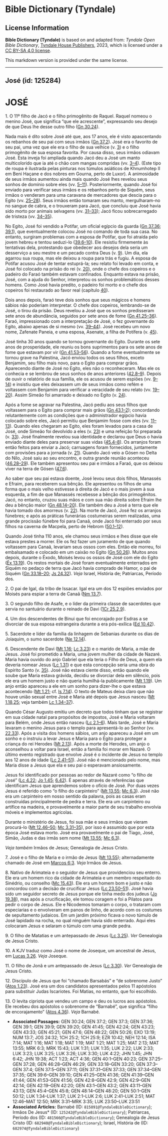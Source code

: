 # Bible Dictionary (Tyndale)

## License Information

**Bible Dictionary (Tyndale)** is based on and adapted from: _Tyndale Open Bible Dictionary_, [Tyndale House Publishers](https://tyndaleopenresources.com/), 2023, which is licensed under a [CC BY-SA 4.0 license](https://creativecommons.org/licenses/by-sa/4.0/legalcode.en).

This markdown version is provided under the same license.



--------------------------------

## José (id: 125284)

JOSÉ
====

1\. O 11º filho de Jacó e o filho primogênito de Raquel. Raquel nomeou o menino José, que significa “que ele acrescente”, expressando seu desejo de que Deus lhe desse outro filho ([Gn 30\.24](https://ref.ly/Gen30:24)).

Nada mais é dito sobre José até que, aos 17 anos, ele é visto apascentando os rebanhos de seu pai com seus irmãos ([Gn 37\.2](https://ref.ly/Gen37:2)). José era o favorito de seu pai, uma vez que ele era o filho de sua velhice (v. [3](https://ref.ly/Gen37:3)) e o filho primogênito de sua esposa favorita. Por causa disso, seus irmãos odiavam José. Esta inveja foi ampliada quando Jacó deu a José um manto multicolorido que ia até o chão com mangas compridas (vv. [3–4](https://ref.ly/Gen37:3-Gen37:4)). (Este tipo de roupa é ilustrada pelas pinturas nos túmulos asiáticos de Khnumhotep II em Beni Haçane e dos nobres em Gourna, perto de Luxor). A animosidade de seus irmãos aumentou ainda mais quando José lhes revelou seus sonhos de domínio sobre eles (vv. [5–11](https://ref.ly/Gen37:5-Gen37:11)). Posteriormente, quando José foi enviado para verificar seus irmãos e os rebanhos perto de Siquém, seus irmãos o venderam para uma caravana de mercadores que descia para o Egito (vv. [25–28](https://ref.ly/Gen37:25-Gen37:28)). Seus irmãos então tomaram seu manto, mergulharam\-no no sangue de cabra, e o trouxeram para Jacó, que concluiu que José havia sido morto por animais selvagens (vv. [31–33](https://ref.ly/Gen37:31-Gen37:33)); Jacó ficou sobrecarregado de tristeza (vv. [34–35](https://ref.ly/Gen37:34-Gen37:35)).

No Egito, José foi vendido a Potifar, um oficial egípcio da guarda ([Gn 37\.36](https://ref.ly/Gen37:36); [39\.1](https://ref.ly/Gen39:1)), que eventualmente colocou José no comando de toda sua casa. No entanto, surgiram problemas com a esposa de Potifar, que foi atraída pelo jovem hebreu e tentou seduzi\-lo ([39\.6–10](https://ref.ly/Gen39:6-Gen39:10)). Ele resistiu firmemente às tentativas dela, protestando que obedecer aos desejos dela seria um desserviço a seu mestre e um pecado contra Deus (v. [9](https://ref.ly/Gen39:9)). Um dia, ela agarrou sua roupa, mas ele deixou a roupa para trás e fugiu. A esposa de Potifar acusou José de tentar estuprá\-la; seu relato foi levado em conta, e José foi colocado na prisão do rei (v. [20](https://ref.ly/Gen39:20)), onde o chefe dos copeiros e o padeiro do Faraó também estavam confinados. Enquanto estava na prisão, José, com a ajuda do Senhor, interpretou os sonhos problemáticos desses homens. Como José havia predito, o padeiro foi morto e o chefe dos copeiros foi restaurado ao favor real (capítulo [40](https://ref.ly/Gen40:1-Gen40:23)).

Dois anos depois, faraó teve dois sonhos que seus mágicos e homens sábios não poderiam interpretar. O chefe dos copeiros, lembrando\-se de José, o tirou da prisão. Deus revelou a José que os sonhos predisseram sete anos de abundância, seguidos por sete anos de fome ([Gn 41\.25–36](https://ref.ly/Gen41:25-Gen41:36)). Faraó, impressionado com a interpretação de José, o fez governante do Egito, abaixo apenas de si mesmo (vv. [39–44](https://ref.ly/Gen41:39-Gen41:44)). José recebeu um novo nome, Zafenate Paneia, e uma esposa, Asenate, a filha de Potífera (v. [45](https://ref.ly/Gen41:45)).

José tinha 30 anos quando se tornou governante do Egito. Durante os sete anos de prosperidade, ele reuniu os bons suprimentos para os sete anos de fome que estavam por vir ([Gn 41\.53–56](https://ref.ly/Gen41:53-Gen41:56)). Quando a fome eventualmente se tornou grave na Palestina, Jacó enviou todos os seus filhos, exceto Benjamim, seu filho mais novo, para o Egito para comprar grãos. Aparecendo diante de José no Egito, eles não o reconheceram. Mas ele os conhecia e se lembrou de seus sonhos de anos anteriores ([42\.8–9](https://ref.ly/Gen42:8-Gen42:9)). Depois de ouvir o relatório de sua família, ele os acusou de serem espiões (vv. [9–14](https://ref.ly/Gen42:9-Gen42:14)) e insistiu que eles deixassem um de seus irmãos como refém e voltassem com Benjamim para verificar a veracidade de seu relato (vv. [19–20](https://ref.ly/Gen42:19-Gen42:20)). Assim Simeão foi amarrado e deixado no Egito (v. [24](https://ref.ly/Gen42:24)).

Após a fome se agravar na Palestina, Jacó pediu aos seus filhos que voltassem para o Egito para comprar mais grãos ([Gn 43\.1–2](https://ref.ly/Gen43:1-Gen43:2)); concordando relutantemente com as condições que o administrador egípcio havia colocado sobre eles, Jacó permitiu que Benjamim fosse com eles (vv. [11–13](https://ref.ly/Gen43:11-Gen43:13)). Quando eles chegaram ao Egito, eles foram levados para a casa de José, onde Simeão foi devolvido a eles (v. [23](https://ref.ly/Gen43:23)) e uma refeição foi preparada (v. [33](https://ref.ly/Gen43:33)). José finalmente revelou sua identidade e declarou que Deus o havia enviado diante deles para preservar suas vidas ([45\.4–8](https://ref.ly/Gen45:4-Gen45:8)). Os arranjos foram então feitos para enviar a Jacó; carruagens foram fornecidos, juntamente com provisões para a jornada (v. [21](https://ref.ly/Gen45:21)). Quando Jacó veio a Gósen no Delta do Nilo, José saiu ao seu encontro, e outra grande reunião aconteceu ([46\.28–29](https://ref.ly/Gen46:28-Gen46:29)). Ele também apresentou seu pai e irmãos a Faraó, que os deixou viver na terra de Gósen ([47\.6](https://ref.ly/Gen47:6)).

Ao saber que seu pai estava doente, José levou seus dois filhos, Manassés e Efraim, para receberem sua bênção. Ele apresentou os filhos de uma forma que o mais velho estivesse à direita de Jacó e o mais jovem à sua esquerda, a fim de que Manassés recebesse a bênção dos primogênitos. Jacó, no entanto, cruzou suas mãos e com sua mão direita sobre Efraim lhe deu a bênção maior ([Gn 48\.14–20](https://ref.ly/Gen48:14-Gen48:20)). Ele também deu a José a terra que ele havia tomado dos amorreus (v. [22](https://ref.ly/Gen48:22)). Na morte de Jacó, José fez os arranjos fúnebres; e após as práticas funerárias costumeiras serem realizadas, uma grande procissão fúnebre foi para Canaã, onde Jacó foi enterrado por seus filhos na caverna de Macpela, perto de Hebrom ([50\.1–12](https://ref.ly/Gen50:1-Gen50:12)).

Quando José tinha 110 anos, ele chamou seus irmãos e lhes disse que ele estava prestes a morrer. Ele os fez fazer um juramento de que quando voltassem para Canaã, levariam seus ossos com eles. Então ele morreu, foi embalsamado e colocado em um caixão no Egito ([Gn 50\.26](https://ref.ly/Gen50:26)). Muitos anos depois, durante o Êxodo, Moisés levou os ossos de José com ele do Egito ([Êx 13\.19](https://ref.ly/Exod13:19)). Os restos mortais de José foram eventualmente enterrados em Siquém no pedaço de terra que Jacó havia comprado de Hamor, o pai de Siquém ([Gn 33\.18–20](https://ref.ly/Gen33:18-Gen33:20); [Js 24\.32](https://ref.ly/Josh24:32)). *Veja* Israel, História de; Patriarcas, Período dos.

2\. O pai de Igal, da tribo de Issacar. Igal era um dos 12 espiões enviados por Moisés para espiar a terra de Canaã ([Nm 13\.7](https://ref.ly/Num13:7)).

3\. O segundo filho de Asafe, e o líder da primeira classe de sacerdotes que servia no santuário durante o reinado de Davi ([1Cr 25\.2,9](https://ref.ly/1Chr25:2)).

4\. Um dos descendentes de Binui que foi encorajado por Esdras a se divorciar de sua esposa estrangeira durante a era pós\-exílica ([Ed 10\.42](https://ref.ly/Ezra10:42)).

5\. Sacerdote e líder da família da linhagem de Sebanias durante os dias de Joiaquim, o sumo sacerdote ([Ne 12\.14](https://ref.ly/Neh12:14)).

6\. Descendente de Davi ([Mt 1\.16](https://ref.ly/Matt1:16); [Lc 3\.23](https://ref.ly/Luke3:23)) e o marido de Maria, a mãe de Jesus. José foi prometido a Maria, uma jovem mulher da cidade de Nazaré. Maria havia ouvido do anjo Gabriel que ela teria o Filho de Deus, a quem ela deveria nomear Jesus ([Lc 1\.31](https://ref.ly/Luke1:31)) e que esta concepção seria uma obra do Espírito Santo (v. [35](https://ref.ly/Luke1:35)). José não estava ciente disso, então quando ele soube que Maria estava grávida, decidiu se divorciar dela em silêncio, pois ele era um homem justo e não queria humilhá\-la publicamente ([Mt 1\.19](https://ref.ly/Matt1:19)). Um anjo então apareceu a ele em um sonho para dizer\-lhe o que estava acontecendo ([Mt 1\.21](https://ref.ly/Matt1:21); cf. [Is 7\.14](https://ref.ly/Isa7:14)). O texto de Mateus deixa claro que não houve união sexual entre José e Maria até depois que Jesus nasceu ([Mt 1\.18,25](https://ref.ly/Matt1:18); veja também [Lc 1\.34–37](https://ref.ly/Luke1:34-Luke1:37)).

Quando César Augusto emitiu um decreto que todos tinham que se registrar em sua cidade natal para propósitos de impostos, José e Maria voltaram para Belém, onde Jesus então nasceu ([Lc 2\.1–6](https://ref.ly/Luke2:1-Luke2:6)). Mais tarde, José e Maria levaram o menino Jesus para o templo para apresentá\-lo ao Senhor (vv. [22,33](https://ref.ly/Luke2:22)). Após a visita dos homens sábios, um anjo apareceu a José em um sonho e o instruiu a levar Jesus e Maria para o Egito para proteger a criança do rei Herodes ([Mt 2\.13](https://ref.ly/Matt2:13)). Após a morte de Herodes, um anjo o aconselhou a voltar para Israel, então a família foi morar em Nazaré. O último evento registrado que envolve José é o incidente de Jesus no templo aos 12 anos de idade ([Lc 2\.41–51](https://ref.ly/Luke2:41-Luke2:51)). José não é mencionado pelo nome, mas Maria disse a Jesus que ela e seu pai o esperavam ansiosamente.

Jesus foi identificado por pessoas ao redor de Nazaré como “o filho de José” ([Lc 4\.22](https://ref.ly/Luke4:22); [Jo 1\.45](https://ref.ly/John1:45); [6\.42](https://ref.ly/John6:42)). É apenas através de referências que identificam Jesus que aprendemos sobre o ofício de José. Por duas vezes Jesus é referido como “o filho do carpinteiro” ([Mt 13\.55](https://ref.ly/Matt13:55); [Mc 6\.3](https://ref.ly/Mark6:3)). José não era um carpinteiro em nosso sentido da palavra, pois as casas eram construídas principalmente de pedra e terra. Ele era um carpinteiro ou artífice na madeira, e provavelmente a maior parte de seu trabalho envolvia móveis e implementos agrícolas.

Durante o ministério de Jesus, foi sua mãe e seus irmãos que vieram procurá\-lo ([Mt 12\.46–50](https://ref.ly/Matt12:46-Matt12:50); [Mc 3\.31–35](https://ref.ly/Mark3:31-Mark3:35)), por isso é assumido que por esta época José estava morto. José era provavelmente o pai de Tiago, José, Simão, Judas e das irmãs sem nome ([Mt 13\.55](https://ref.ly/Matt13:55); [Mc 6\.3](https://ref.ly/Mark6:3)).

*Veja também* Irmãos de Jesus; Genealogia de Jesus Cristo.

7\. José e o filho de Maria e o irmão de Jesus ([Mt 13\.55](https://ref.ly/Matt13:55)); alternadamente chamado de José em [Marcos 6:3](https://ref.ly/Mark6:3). *Veja* Irmãos de Jesus.

8\. Nativo de Arimateia e o seguidor de Jesus que providenciou seu enterro. Ele era um homem rico da cidade de Arimateia e um membro respeitado do Sinédrio, ou conselho ([Mc 15\.43](https://ref.ly/Mark15:43)). Ele era um homem bom e justo e não concordou com a decisão de crucificar Jesus ([Lc 23\.50–51](https://ref.ly/Luke23:50-Luke23:51)). José havia sido um seguidor secreto de Jesus porque ele tinha medo dos judeus ([Jo 19\.38](https://ref.ly/John19:38)), mas após a crucificação, ele tomou coragem e foi a Pilatos para pedir o corpo de Jesus. Ele e Nicodemos tomaram o corpo, o trataram com especiarias e o envolveram em panos de linho, de acordo com os costumes de sepultamento judaicos. Em um jardim próximo ficava o novo túmulo de José lapidado na rocha, no qual ninguém havia sido enterrado. Aqui eles colocaram Jesus e selaram o túmulo com uma grande pedra.

9\. O filho de Matatias e um antepassado de Jesus ([Lc 3\.25](https://ref.ly/Luke3:25)). *Ver* Genealogia de Jesus Cristo.

10\. A KJV traduz como José o nome de Joseque, um ancestral de Jesus, em [Lucas 3\.26](https://ref.ly/Luke3:26). *Veja* Joseque.

11\. O filho de Jonã e um antepassado de Jesus ([Lc 3\.30](https://ref.ly/Luke3:30)). *Ver* Genealogia de Jesus Cristo.

12\. Discípulo de Jesus que foi “chamado Barsabás” e “de sobrenome Justo” ([Atos 1\.23](https://ref.ly/Acts1:23)). José era um dos candidatos apresentados pelos 11 apóstolos para substituir Judas Iscariotes. Foi Matias, no entanto, que foi escolhido.

13\. O levita cipriota que vendeu um campo e deu os lucros aos apóstolos. Ele recebeu dos apóstolos o sobrenome de “Barnabé”, que significa “filho de encorajamento” ([Atos 4\.36](https://ref.ly/Acts4:36)). *Veja* Barnabé.

* **Associated Passages:** GEN 30:24; GEN 37:2; GEN 37:3; GEN 37:36; GEN 39:1; GEN 39:9; GEN 39:20; GEN 41:45; GEN 42:24; GEN 43:23; GEN 43:33; GEN 45:21; GEN 47:6; GEN 48:22; GEN 50:26; EXO 13:19; NUM 13:7; JOS 24:32; 1CH 25:2; 1CH 25:9; EZR 10:42; NEH 12:14; ISA 7:14; MAT 1:16; MAT 1:18; MAT 1:19; MAT 1:21; MAT 1:25; MAT 2:13; MAT 13:55; MRK 6:3; MRK 15:43; LUK 1:31; LUK 1:35; LUK 2:22; LUK 2:33; LUK 3:23; LUK 3:25; LUK 3:26; LUK 3:30; LUK 4:22; JHN 1:45; JHN 6:42; JHN 19:38; ACT 1:23; ACT 4:36; GEN 40:1–GEN 40:23; GEN 37:25–GEN 37:28; GEN 46:28–GEN 46:29; GEN 33:18–GEN 33:20; GEN 37:3–GEN 37:4; GEN 37:5–GEN 37:11; GEN 37:31–GEN 37:33; GEN 37:34–GEN 37:35; GEN 39:6–GEN 39:10; GEN 41:25–GEN 41:36; GEN 41:39–GEN 41:44; GEN 41:53–GEN 41:56; GEN 42:8–GEN 42:9; GEN 42:9–GEN 42:14; GEN 42:19–GEN 42:20; GEN 43:1–GEN 43:2; GEN 43:11–GEN 43:13; GEN 45:4–GEN 45:8; GEN 48:14–GEN 48:20; GEN 50:1–GEN 50:12; LUK 1:34–LUK 1:37; LUK 2:1–LUK 2:6; LUK 2:41–LUK 2:51; MAT 12:46–MAT 12:50; MRK 3:31–MRK 3:35; LUK 23:50–LUK 23:51
* **Associated Articles:** Barnabé (ID: `815891@TyndaleBibleDictionary`); Irmãos De Jesus* (ID: `125242@TyndaleBibleDictionary`); Patriarcas, Período dos (ID: `481566@TyndaleBibleDictionary`); Genealogia de Jesus Cristo (ID: `682940@TyndaleBibleDictionary`); Israel, História de (ID: `682974@TyndaleBibleDictionary`)


